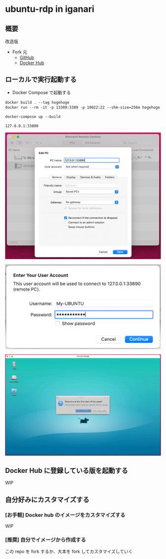 # ubuntu-rdp in iganari

## 概要

改造版

+ Fork 元
  + [GitHub](https://github.com/Rosyuku/ubuntu-rdp)
  + [Docker Hub](https://hub.docker.com/r/rosyuku/ubuntu-rdp)

## ローカルで実行起動する

+ Docker Compose で起動する

```
docker build . --tag hogehoge
docker run --rm -it -p 13389:3389 -p 10022:22 --shm-size=256m hogehoge
```


```
docker-compose up --build
```

```
127.0.0.1:33890
```

![](./img/01.png)

![](./img/02.png)

![](./img/03.png)

## Docker Hub に登録している版を起動する

WIP

## 自分好みにカスタマイズする

### [お手軽] Docker hub のイメージをカスタマイズする

WIP

### [推奨] 自分でイメージから作成する

この repo を fork するか、大本を fork してカスタマイズしていく

